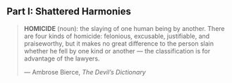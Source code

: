 ## Part I: Shattered Harmonies

> **HOMICIDE** (noun): the slaying of one human being by another. There are four kinds of homicide: felonious, excusable, justifiable, and praiseworthy, but it makes no great difference to the person slain whether he fell by one kind or another — the classification is for advantage of the lawyers.
> 
> — Ambrose Bierce, *The Devil’s Dictionary*

